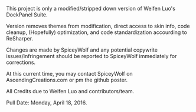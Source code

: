 This project is only a modified/stripped down version of 
Weifen Luo's DockPanel Suite.

Version removes themes from modification, direct access to skin info, code cleanup, (Hopefully) optimization, and code standardization accourding to ReSharper.

Changes are made by SpiceyWolf and any potential copywrite issues/infringement should be reported to SpiceyWolf immediately for corrections.

At this current time, you may contact SpiceyWolf on AscendingCreations.com or pm the github poster.

All Credits due to Weifen Luo and contributors/team.

Pull Date: Monday, April 18, 2016.
